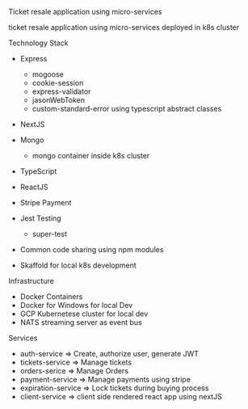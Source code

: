 Ticket resale application using micro-services

ticket resale application using micro-services deployed in k8s cluster

Technology Stack
* Express
    - mogoose
    - cookie-session
    - express-validator
    - jasonWebToken
    - custom-standard-error using typescript abstract classes

* NextJS
* Mongo
    - mongo container inside k8s cluster
* TypeScript
* ReactJS
* Stripe Payment
* Jest Testing
    - super-test
* Common code sharing using npm modules
* Skaffold for local k8s development

Infrastructure
* Docker Containers
* Docker for Windows for local Dev
* GCP Kubernetese cluster for local dev
* NATS streaming server as event bus

Services
- auth-service => Create, authorize user, generate JWT
- tickets-service => Manage tickets
- orders-serice => Manage Orders
- payment-service => Manage payments using stripe
- expiration-service => Lock tickets during buying process
- client-service => client side rendered react app using nextJS
